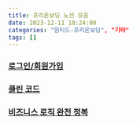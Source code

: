 ```yaml
---
title: 프리온보딩 노션 모음
date: 2023-12-11 18:24:00
categories: "원티드-프리온보딩", "기타"
tags: []
---
```


### [로그인/회원가입](https://lean-mahogany-686.notion.site/10-427957caf44348b7a6c81dbdb6744d13)

### [클린 코드](https://lean-mahogany-686.notion.site/11-9dc381a7d7e8489d9e3f62042e6ca944?pvs=4)

### [비즈니스 로직 완전 정복](https://lean-mahogany-686.notion.site/12-64974c7dc7474150bceb206e1b15fae8?pvs=4)
